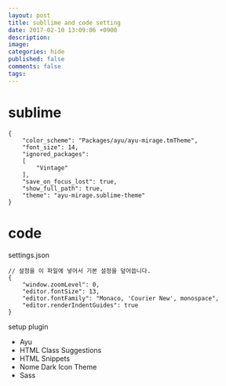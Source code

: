 ```yaml
---
layout: post
title: subllime and code setting
date: 2017-02-10 13:09:06 +0900
description: 
image: 
categories: hide
published: false
comments: false
tags:
---
```


# sublime

```
{
	"color_scheme": "Packages/ayu/ayu-mirage.tmTheme",
	"font_size": 14,
	"ignored_packages":
	[
		"Vintage"
	],
	"save_on_focus_lost": true,
	"show_full_path": true,
	"theme": "ayu-mirage.sublime-theme"
}

```

# code

settings.json

```
// 설정을 이 파일에 넣어서 기본 설정을 덮어씁니다.
{
    "window.zoomLevel": 0,
    "editor.fontSize": 13,
    "editor.fontFamily": "Monaco, 'Courier New', monospace",
    "editor.renderIndentGuides": true
}
```

setup plugin

- Ayu
- HTML Class Suggestions
- HTML Snippets
- Nome Dark Icon Theme
- Sass